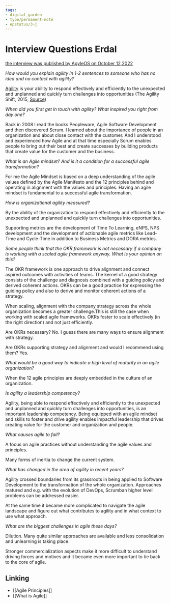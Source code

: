 ```yaml
---
tags: 
- digital_garden
- type/permanent-note
- epstatus/3-🌳
---
```

# Interview Questions Erdal
[the interview was published by AgyleOS on October 12,2022](https://agyleos.com/post/an-agile-mindset-enables-impactful-leadership)

*How would you explain agility in 1-2 sentences to someone who has no idea and no contact with agility?*

[Agility](https://digital-garden.ontheagilepath.net/term-agility) is your ability to respond effectively and efficiently to the unexpected and unplanned and quickly turn challenges into opportunities (The Agility Shift, 2015, [Source](https://pamela-meyer.com/agile-101-part-1-of-3-agile-vs-agility/))

*When did you first get in touch with agility? What inspired you right from day one?*

Back in 2008 I read the books Peopleware, Agile Software Development and then discovered Scrum. I learned about the importance of people in an organization and about close contact with the customer. And I understood and experienced how Agile and at that time especially Scrum enables people to bring out their best and create successes by building products that create value for the customer and the business.   

*What is an Agile mindset? And is it a condition for a successful agile transformation?*

For me the Agile Mindset is based on a deep understanding of the agile values defined by the Agile Manifesto and the 12 principles behind and operating in alignment with the values and principles. Having an agile mindset is fundamental to a successful agile transformation.

*How is organizational agility measured?*

By the ability of the organization to respond effectively and efficiently to the unexpected and unplanned and quickly turn challenges into opportunities.

Supporting metrics are the development of Time To Learning, eNPS, NPS development and the development of actionable agile metrics like Lead-Time and Cycle-Time in addition to Business Metrics and DORA metrics.

*Some people think that the OKR framework is not necessary if a company is working with a scaled agile framework anyway. What is your opinion on this?*

The OKR framework is one approach to drive alignment and connect aspired outcomes with activities of teams. The kernel of a good strategy consists of the challenge and diagnosis combined with a guiding policy and derived coherent actions. OKRs can be a good practice for expressing the guiding policy and also to derive and monitor coherent actions of a strategy. 

When scaling, alignment with the company strategy across the whole organization becomes a greater challenge.This is still the case when working with scaled agile frameworks. OKRs foster to scale effectively (in the right direction) and not just efficiently. 

Are OKRs necessary? No. I guess there are many ways to ensure alignment with strategy.

Are OKRs supporting strategy and alignment and would I recommend using them? Yes.  

*What would be a good way to indicate a high level of maturity in an agile organization?*

When the 12 agile principles are deeply embedded in the culture of an organization. 

  

*Is agility a leadership competency?*

Agility, being able to respond effectively and efficiently to the unexpected and unplanned and quickly turn challenges into opportunities, is an important leadership competency. Being equipped with an agile mindset and skills to foster and drive agility enables impactful leadership that drives creating value for the customer and organization and people.

  

*What causes agile to fail?*

A focus on agile practices without understanding the agile values and principles. 

Many forms of inertia to change the current system.

*What has changed in the area of agility in recent years?*

Agility crossed boundaries from its grassroots in being applied to Software Development to the transformation of the whole organization. Approaches matured and e.g. with the evolution of DevOps, Scrumban higher level problems can be addressed easier. 

At the same time it became more complicated to navigate the agile landscape and figure out what contributes to agility and in what context to use what approach. 


*What are the biggest challenges in agile these days?*

Dilution. Many quite similar approaches are available and less consolidation and unlearning is taking place. 

Stronger commercialization aspects make it more difficult to understand driving forces and motives and it became even more important to tie back to the core of agile.


## Linking
+ [[Agile Principles]]
+ [[What is Agile]]